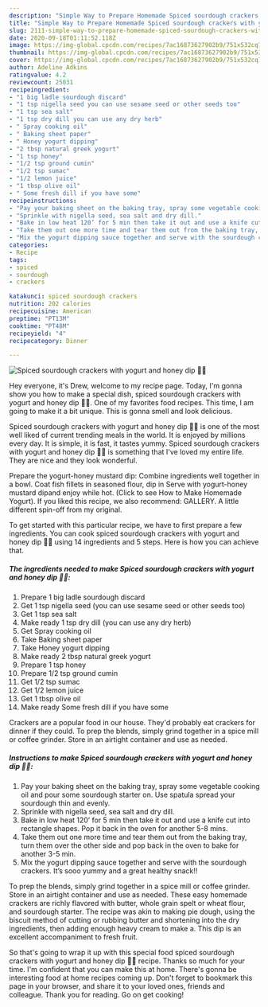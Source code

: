 ```yaml
---
description: "Simple Way to Prepare Homemade Spiced sourdough crackers with yogurt and honey dip 🍪🍯"
title: "Simple Way to Prepare Homemade Spiced sourdough crackers with yogurt and honey dip 🍪🍯"
slug: 2111-simple-way-to-prepare-homemade-spiced-sourdough-crackers-with-yogurt-and-honey-dip
date: 2020-09-18T01:11:52.118Z
image: https://img-global.cpcdn.com/recipes/7ac16873627902b9/751x532cq70/spiced-sourdough-crackers-with-yogurt-and-honey-dip-🍪🍯-recipe-main-photo.jpg
thumbnail: https://img-global.cpcdn.com/recipes/7ac16873627902b9/751x532cq70/spiced-sourdough-crackers-with-yogurt-and-honey-dip-🍪🍯-recipe-main-photo.jpg
cover: https://img-global.cpcdn.com/recipes/7ac16873627902b9/751x532cq70/spiced-sourdough-crackers-with-yogurt-and-honey-dip-🍪🍯-recipe-main-photo.jpg
author: Adeline Adkins
ratingvalue: 4.2
reviewcount: 25031
recipeingredient:
- "1 big ladle sourdough discard"
- "1 tsp nigella seed you can use sesame seed or other seeds too"
- "1 tsp sea salt"
- "1 tsp dry dill you can use any dry herb"
- " Spray cooking oil"
- " Baking sheet paper"
- " Honey yogurt dipping"
- "2 tbsp natural greek yogurt"
- "1 tsp honey"
- "1/2 tsp ground cumin"
- "1/2 tsp sumac"
- "1/2 lemon juice"
- "1 tbsp olive oil"
- " Some fresh dill if you have some"
recipeinstructions:
- "Pay your baking sheet on the baking tray, spray some vegetable cooking oil and pour some sourdough starter on. Use spatula spread your sourdough thin and evenly."
- "Sprinkle with nigella seed, sea salt and dry dill."
- "Bake in low heat 120’ for 5 min then take it out and use a knife cut into rectangle shapes. Pop it back in the oven for another 5-8 mins."
- "Take them out one more time and tear them out from the baking tray, turn them over the other side and pop back in the oven to bake for another 3-5 min."
- "Mix the yogurt dipping sauce together and serve with the sourdough crackers. It’s sooo yummy and a great healthy snack!!"
categories:
- Recipe
tags:
- spiced
- sourdough
- crackers

katakunci: spiced sourdough crackers 
nutrition: 202 calories
recipecuisine: American
preptime: "PT13M"
cooktime: "PT48M"
recipeyield: "4"
recipecategory: Dinner

---
```



![Spiced sourdough crackers with yogurt and honey dip 🍪🍯](https://img-global.cpcdn.com/recipes/7ac16873627902b9/751x532cq70/spiced-sourdough-crackers-with-yogurt-and-honey-dip-🍪🍯-recipe-main-photo.jpg)

Hey everyone, it's Drew, welcome to my recipe page. Today, I'm gonna show you how to make a special dish, spiced sourdough crackers with yogurt and honey dip 🍪🍯. One of my favorites food recipes. This time, I am going to make it a bit unique. This is gonna smell and look delicious.

Spiced sourdough crackers with yogurt and honey dip 🍪🍯 is one of the most well liked of current trending meals in the world. It is enjoyed by millions every day. It is simple, it is fast, it tastes yummy. Spiced sourdough crackers with yogurt and honey dip 🍪🍯 is something that I've loved my entire life. They are nice and they look wonderful.

Prepare the yogurt-honey mustard dip: Combine ingredients well together in a bowl. Coat fish fillets in seasoned flour, dip in Serve with yogurt-honey mustard dipand enjoy while hot. (Click to see How to Make Homemade Yogurt). If you liked this recipe, we also recommend: GALLERY. A little different spin-off from my original.


To get started with this particular recipe, we have to first prepare a few ingredients. You can cook spiced sourdough crackers with yogurt and honey dip 🍪🍯 using 14 ingredients and 5 steps. Here is how you can achieve that.

<!--inarticleads1-->

##### The ingredients needed to make Spiced sourdough crackers with yogurt and honey dip 🍪🍯:

1. Prepare 1 big ladle sourdough discard
1. Get 1 tsp nigella seed (you can use sesame seed or other seeds too)
1. Get 1 tsp sea salt
1. Make ready 1 tsp dry dill (you can use any dry herb)
1. Get  Spray cooking oil
1. Take  Baking sheet paper
1. Take  Honey yogurt dipping
1. Make ready 2 tbsp natural greek yogurt
1. Prepare 1 tsp honey
1. Prepare 1/2 tsp ground cumin
1. Get 1/2 tsp sumac
1. Get 1/2 lemon juice
1. Get 1 tbsp olive oil
1. Make ready  Some fresh dill if you have some


Crackers are a popular food in our house. They&#39;d probably eat crackers for dinner if they could. To prep the blends, simply grind together in a spice mill or coffee grinder. Store in an airtight container and use as needed. 

<!--inarticleads2-->

##### Instructions to make Spiced sourdough crackers with yogurt and honey dip 🍪🍯:

1. Pay your baking sheet on the baking tray, spray some vegetable cooking oil and pour some sourdough starter on. Use spatula spread your sourdough thin and evenly.
1. Sprinkle with nigella seed, sea salt and dry dill.
1. Bake in low heat 120’ for 5 min then take it out and use a knife cut into rectangle shapes. Pop it back in the oven for another 5-8 mins.
1. Take them out one more time and tear them out from the baking tray, turn them over the other side and pop back in the oven to bake for another 3-5 min.
1. Mix the yogurt dipping sauce together and serve with the sourdough crackers. It’s sooo yummy and a great healthy snack!!


To prep the blends, simply grind together in a spice mill or coffee grinder. Store in an airtight container and use as needed. These easy homemade crackers are richly flavored with butter, whole grain spelt or wheat flour, and sourdough starter. The recipe was akin to making pie dough, using the biscuit method of cutting or rubbing butter and shortening into the dry ingredients, then adding enough heavy cream to make a. This dip is an excellent accompaniment to fresh fruit. 

So that's going to wrap it up with this special food spiced sourdough crackers with yogurt and honey dip 🍪🍯 recipe. Thanks so much for your time. I'm confident that you can make this at home. There's gonna be interesting food at home recipes coming up. Don't forget to bookmark this page in your browser, and share it to your loved ones, friends and colleague. Thank you for reading. Go on get cooking!
